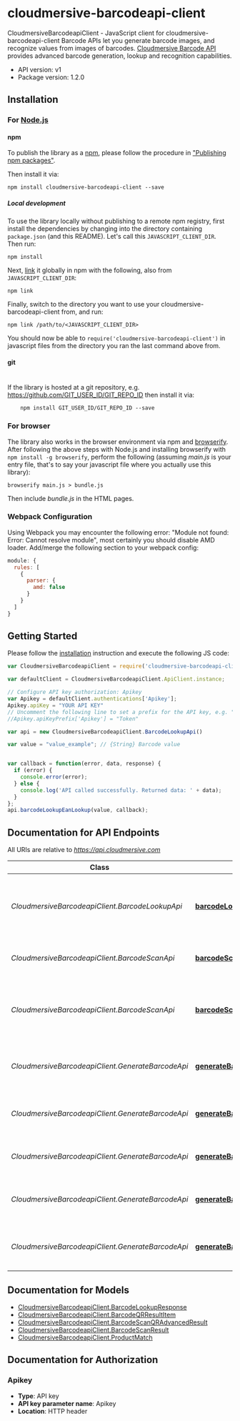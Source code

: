# cloudmersive-barcodeapi-client

CloudmersiveBarcodeapiClient - JavaScript client for cloudmersive-barcodeapi-client
Barcode APIs let you generate barcode images, and recognize values from images of barcodes.
[Cloudmersive Barcode API](https://www.cloudmersive.com/barcode-api) provides advanced barcode generation, lookup and recognition capabilities.

- API version: v1
- Package version: 1.2.0


## Installation

### For [Node.js](https://nodejs.org/)

#### npm

To publish the library as a [npm](https://www.npmjs.com/),
please follow the procedure in ["Publishing npm packages"](https://docs.npmjs.com/getting-started/publishing-npm-packages).

Then install it via:

```shell
npm install cloudmersive-barcodeapi-client --save
```

##### Local development

To use the library locally without publishing to a remote npm registry, first install the dependencies by changing 
into the directory containing `package.json` (and this README). Let's call this `JAVASCRIPT_CLIENT_DIR`. Then run:

```shell
npm install
```

Next, [link](https://docs.npmjs.com/cli/link) it globally in npm with the following, also from `JAVASCRIPT_CLIENT_DIR`:

```shell
npm link
```

Finally, switch to the directory you want to use your cloudmersive-barcodeapi-client from, and run:

```shell
npm link /path/to/<JAVASCRIPT_CLIENT_DIR>
```

You should now be able to `require('cloudmersive-barcodeapi-client')` in javascript files from the directory you ran the last 
command above from.

#### git
#
If the library is hosted at a git repository, e.g.
https://github.com/GIT_USER_ID/GIT_REPO_ID
then install it via:

```shell
    npm install GIT_USER_ID/GIT_REPO_ID --save
```

### For browser

The library also works in the browser environment via npm and [browserify](http://browserify.org/). After following
the above steps with Node.js and installing browserify with `npm install -g browserify`,
perform the following (assuming *main.js* is your entry file, that's to say your javascript file where you actually 
use this library):

```shell
browserify main.js > bundle.js
```

Then include *bundle.js* in the HTML pages.

### Webpack Configuration

Using Webpack you may encounter the following error: "Module not found: Error:
Cannot resolve module", most certainly you should disable AMD loader. Add/merge
the following section to your webpack config:

```javascript
module: {
  rules: [
    {
      parser: {
        amd: false
      }
    }
  ]
}
```

## Getting Started

Please follow the [installation](#installation) instruction and execute the following JS code:

```javascript
var CloudmersiveBarcodeapiClient = require('cloudmersive-barcodeapi-client');

var defaultClient = CloudmersiveBarcodeapiClient.ApiClient.instance;

// Configure API key authorization: Apikey
var Apikey = defaultClient.authentications['Apikey'];
Apikey.apiKey = "YOUR API KEY"
// Uncomment the following line to set a prefix for the API key, e.g. "Token" (defaults to null)
//Apikey.apiKeyPrefix['Apikey'] = "Token"

var api = new CloudmersiveBarcodeapiClient.BarcodeLookupApi()

var value = "value_example"; // {String} Barcode value


var callback = function(error, data, response) {
  if (error) {
    console.error(error);
  } else {
    console.log('API called successfully. Returned data: ' + data);
  }
};
api.barcodeLookupEanLookup(value, callback);

```

## Documentation for API Endpoints

All URIs are relative to *https://api.cloudmersive.com*

Class | Method | HTTP request | Description
------------ | ------------- | ------------- | -------------
*CloudmersiveBarcodeapiClient.BarcodeLookupApi* | [**barcodeLookupEanLookup**](docs/BarcodeLookupApi.md#barcodeLookupEanLookup) | **POST** /barcode/lookup/ean | Lookup EAN barcode value, return product data
*CloudmersiveBarcodeapiClient.BarcodeScanApi* | [**barcodeScanImage**](docs/BarcodeScanApi.md#barcodeScanImage) | **POST** /barcode/scan/image | Scan and recognize an image of a barcode
*CloudmersiveBarcodeapiClient.BarcodeScanApi* | [**barcodeScanImageAdvancedQR**](docs/BarcodeScanApi.md#barcodeScanImageAdvancedQR) | **POST** /barcode/scan/image/advanced/qr | Advanced AI scan and recognition of an image of one or more QR barcodes
*CloudmersiveBarcodeapiClient.GenerateBarcodeApi* | [**generateBarcodeEAN13**](docs/GenerateBarcodeApi.md#generateBarcodeEAN13) | **POST** /barcode/generate/ean-13 | Generate a EAN-13 code barcode as PNG file
*CloudmersiveBarcodeapiClient.GenerateBarcodeApi* | [**generateBarcodeEAN8**](docs/GenerateBarcodeApi.md#generateBarcodeEAN8) | **POST** /barcode/generate/ean-8 | Generate a EAN-8 code barcode as PNG file
*CloudmersiveBarcodeapiClient.GenerateBarcodeApi* | [**generateBarcodeQRCode**](docs/GenerateBarcodeApi.md#generateBarcodeQRCode) | **POST** /barcode/generate/qrcode | Generate a QR code barcode as PNG file
*CloudmersiveBarcodeapiClient.GenerateBarcodeApi* | [**generateBarcodeUPCA**](docs/GenerateBarcodeApi.md#generateBarcodeUPCA) | **POST** /barcode/generate/upc-a | Generate a UPC-A code barcode as PNG file
*CloudmersiveBarcodeapiClient.GenerateBarcodeApi* | [**generateBarcodeUPCE**](docs/GenerateBarcodeApi.md#generateBarcodeUPCE) | **POST** /barcode/generate/upc-e | Generate a UPC-E code barcode as PNG file


## Documentation for Models

 - [CloudmersiveBarcodeapiClient.BarcodeLookupResponse](docs/BarcodeLookupResponse.md)
 - [CloudmersiveBarcodeapiClient.BarcodeQRResultItem](docs/BarcodeQRResultItem.md)
 - [CloudmersiveBarcodeapiClient.BarcodeScanQRAdvancedResult](docs/BarcodeScanQRAdvancedResult.md)
 - [CloudmersiveBarcodeapiClient.BarcodeScanResult](docs/BarcodeScanResult.md)
 - [CloudmersiveBarcodeapiClient.ProductMatch](docs/ProductMatch.md)


## Documentation for Authorization


### Apikey

- **Type**: API key
- **API key parameter name**: Apikey
- **Location**: HTTP header

